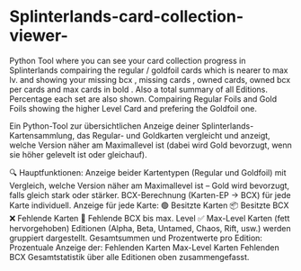 # Splinterlands-card-collection-viewer-
Python Tool where you can see your card collection progress in Splinterlands compairing the regular / goldfoil cards which is nearer to max lv. 
and showing your missing bcx , missing cards , owned cards, owned bcx per cards and max cards in bold . Also a total summary of all Editions.
Percentage each set are also shown. Compairing Regular Foils and Gold Foils showing the higher Level Card and prefering the Goldfoil one. 


Ein Python-Tool zur übersichtlichen Anzeige deiner Splinterlands-Kartensammlung, das Regular- und Goldkarten vergleicht und anzeigt, welche Version näher am Maximallevel ist (dabei wird Gold bevorzugt, wenn sie höher gelevelt ist oder gleichauf).

🔍 Hauptfunktionen:
Anzeige beider Kartentypen (Regular und Goldfoil) mit Vergleich, welche Version näher am Maximallevel ist – Gold wird bevorzugt, falls gleich stark oder stärker.
BCX-Berechnung (Karten-EP → BCX) für jede Karte individuell.
Anzeige für jede Karte:
🟢 Besitzte Karten
📦 Besitzte BCX
❌ Fehlende Karten
🔺 Fehlende BCX bis max. Level
✅ Max-Level Karten (fett hervorgehoben)
Editionen (Alpha, Beta, Untamed, Chaos, Rift, usw.) werden gruppiert dargestellt.
Gesamtsummen und Prozentwerte pro Edition:
Prozentuale Anzeige der:
Fehlenden Karten
Max-Level Karten
Fehlenden BCX
Gesamtstatistik über alle Editionen oben zusammengefasst.
